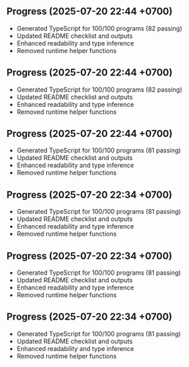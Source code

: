 ## Progress (2025-07-20 22:44 +0700)
- Generated TypeScript for 100/100 programs (82 passing)
- Updated README checklist and outputs
- Enhanced readability and type inference
- Removed runtime helper functions

## Progress (2025-07-20 22:44 +0700)
- Generated TypeScript for 100/100 programs (82 passing)
- Updated README checklist and outputs
- Enhanced readability and type inference
- Removed runtime helper functions
## Progress (2025-07-20 22:44 +0700)
- Generated TypeScript for 100/100 programs (81 passing)
- Updated README checklist and outputs
- Enhanced readability and type inference
- Removed runtime helper functions
## Progress (2025-07-20 22:34 +0700)
- Generated TypeScript for 100/100 programs (81 passing)
- Updated README checklist and outputs
- Enhanced readability and type inference
- Removed runtime helper functions
## Progress (2025-07-20 22:34 +0700)
- Generated TypeScript for 100/100 programs (81 passing)
- Updated README checklist and outputs
- Enhanced readability and type inference
- Removed runtime helper functions
## Progress (2025-07-20 22:34 +0700)
- Generated TypeScript for 100/100 programs (81 passing)
- Updated README checklist and outputs
- Enhanced readability and type inference
- Removed runtime helper functions
